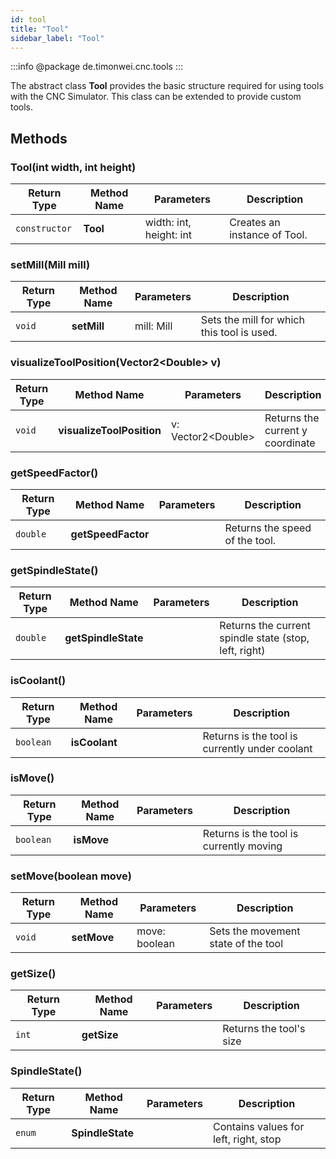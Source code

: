 ```yaml
---
id: tool
title: "Tool"
sidebar_label: "Tool"
---
```


:::info
@package de.timonwei.cnc.tools
:::

The abstract class **Tool** provides the basic structure required for using tools with the CNC Simulator. This class can be extended to provide custom tools.


## Methods

### Tool(int width, int height)
| Return Type   | Method Name   | Parameters  | Description    |
| ------------- | ------------- | ----------- | -------------- |
| `constructor`       | **Tool**      | width: int, height: int            | Creates an instance of Tool. |


### setMill(Mill mill)
| Return Type   | Method Name   | Parameters  | Description    |
| ------------- | ------------- | ----------- | -------------- |
| `void`       | **setMill**      |  mill: Mill           | Sets the mill for which this tool is used. |


### visualizeToolPosition(Vector2<Double\> v)
| Return Type   | Method Name   | Parameters  | Description    |
| ------------- | ------------- | ----------- | -------------- |
| `void`       | **visualizeToolPosition**      |  v: Vector2<Double\>           | Returns the current y coordinate |


### getSpeedFactor()
| Return Type   | Method Name   | Parameters  | Description    |
| ------------- | ------------- | ----------- | -------------- |
| `double`       | **getSpeedFactor**      |             | Returns the speed of the tool. |


### getSpindleState()
| Return Type   | Method Name   | Parameters  | Description    |
| ------------- | ------------- | ----------- | -------------- |
| `double`       | **getSpindleState**      |             | Returns the current spindle state (stop, left, right) |


### isCoolant()
| Return Type   | Method Name   | Parameters  | Description    |
| ------------- | ------------- | ----------- | -------------- |
| `boolean`       | **isCoolant**      |             | Returns is the tool is currently under coolant |


### isMove()
| Return Type   | Method Name   | Parameters  | Description    |
| ------------- | ------------- | ----------- | -------------- |
| `boolean`       | **isMove**      |             | Returns is the tool is currently moving |


### setMove(boolean move)
| Return Type   | Method Name   | Parameters  | Description    |
| ------------- | ------------- | ----------- | -------------- |
| `void`       | **setMove**      |  move: boolean           | Sets the movement state of the tool |


### getSize()
| Return Type   | Method Name   | Parameters  | Description    |
| ------------- | ------------- | ----------- | -------------- |
| `int`       | **getSize**      |             | Returns the tool's size |


### SpindleState()
| Return Type   | Method Name   | Parameters  | Description    |
| ------------- | ------------- | ----------- | -------------- |
| `enum`       | **SpindleState**      |             | Contains values for left, right, stop |

